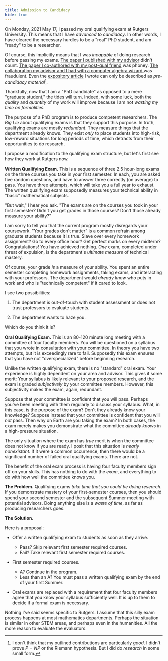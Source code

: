 ```yaml
---
title: Admission to Candidacy
hide: true
---
```


On Monday, 2021 May 17, I passed my oral qualifying exam at Rutgers University.
This means that I have *advanced to candidacy*. In other words, I have cleared
the necessary hurdles to be a "real" PhD student, and am "ready" to be a
researcher.

Of course, this implicitly means that I was *incapable* of doing research
before passing my exams. [The paper I published with my
advisor](/publications/gcf) didn't count. [The paper I co-authored with my
post-qual friend](/publications/dyck) was phoney. [The collaboration my advisor
and I had with a computer algebra wizard ](/publications/beukers) was
fraudulent. Even the [expository article](/publications/az-recurrences) I wrote
can only be described as *pre-candidacy material*[^quality].

[^quality]: I don't think that my outlined contributions are particularly
              *good*. I didn't prove $P = NP$ or the Riemann hypothesis. But I
              did do *research* in some small form.

Thankfully, now that I am a "PhD candidate" as opposed to a mere "graduate
student," the tides will turn. Indeed, with some luck, both the *quality* and
*quantity* of my work will improve because I am not *wasting my time on
formalities.*

The purpose of a PhD program is to produce competent researchers. The *Big Lie*
about qualifying exams is that they support this purpose. In truth, qualifying
exams are mostly *redundant*. They measure things that the department already
knows. They exist *only* to place students into high-risk, low-reward
situations for long periods of time, which detracts from their opportunities to
do research.

I propose a modification to the qualifying exam structure, but let's first see
how they work at Rutgers now.

**Written Qualifying Exam.** This is a sequence of three 2.5 hour-long exams on
the three courses you take in your first semester. In each, you are asked five
random questions, and have to answer three correctly (on average) to pass.  You
have three attempts, which will take you a full year to exhaust. The written
qualifying exam supposedly measures your technical ability in "basic"
mathematical subjects.

"But wait," I hear you ask. "The exams are on the courses you took in your
first semester? Didn't you get grades in those courses? Don't those already
measure your ability?"

I am sorry to tell you that the current program mostly disregards your
coursework. "Your grades don't matter" is a common refrain among graduate
students because it is true. Slave over every homework assignment? Go to every
office hour? Get perfect marks on every midterm? Congratulations! You have
achieved nothing. *One* exam, completed under threat of expulsion, is the
department's *ultimate measure* of technical mastery.

Of course, your grade *is* a measure of your ability. You spent an entire
semester completing homework assignments, taking exams, and interacting with
your professors. The department would *already know* who puts in work and who
is "technically competent" if it cared to look.

I see two possibilities:

1. The department is out-of-touch with student assessment or does not trust
   professors to evaluate students.

2. The department wants to haze you.

Which do you think it is?

**Oral Qualifying Exam.** This is an 80-120 minute long meeting with a
committee of four faculty members. You will be questioned on a syllabus that
you wrote in consultation with your committee. In theory you have two attempts,
but it is exceedingly rare to fail. Supposedly this exam ensures that you have
not "overspecialized" before beginning research.

Unlike the written qualifying exam, there is no "standard" oral exam. Your
experience is highly dependent on your area and advisor. This gives it some
merit: Your syllabus is likely relevant to your proposed research, and the exam
is graded *subjectively* by your committee members. However, this subjectivity
makes the exam, again, redundant.

Suppose that your committee is confident that you will pass. Perhaps you've
been meeting with them regularly to discuss your syllabus. What, in this case,
is the purpose of the exam? Don't they already know your knowledge? Suppose
instead that your committee is confident that you will *not* pass. Then why on
Earth are you taking the exam? In both cases, the exam merely makes you
demonstrate what the committee *already knows* in a high-pressure situation.

The only situation where the exam has *true* merit is when the committee does
not know if you are ready. I posit that this situation is *nearly nonexistant*.
If it were a common occurrence, then there would be a significant number of
failed oral qualifying exams. There are not.

The benefit of the oral exam process is having four faculty members sign off on
your skills. This has nothing to do with the *exam*, and everything to do with
how well the committee knows you.

**The Problem.** Qualifying exams *take time that you could be doing research*.
If you demonstrate mastery of your first-semester courses, then you should
spend your second semester and the subsequent Summer meeting with potential
advisors. Doing anything else is a *waste of time*, as far as producing
researchers goes.

**The Solution.**

Here is a proposal:

- Offer a written qualifying exam to students as soon as they arrive.
    - Pass? Skip relevant first semester required courses.
    - Fail? Take relevant first semester required courses.

- First semester required courses.
    - A? Continue in the program.
    - Less than an A? You must pass a written qualifying exam by the end of
      your first Summer.

- Oral exams are replaced with a requirement that four faculty members agree
  that you know your syllabus sufficiently well. It is up to them to decide if
  a formal exam is necessary.

Nothing I've said seems specific to Rutgers. I assume that this silly exam
process happens at most mathematics departments. Perhaps the situation is
similar in other STEM areas, and perhaps even in the humanities. All the more
reason to evaluate the evaluators.
